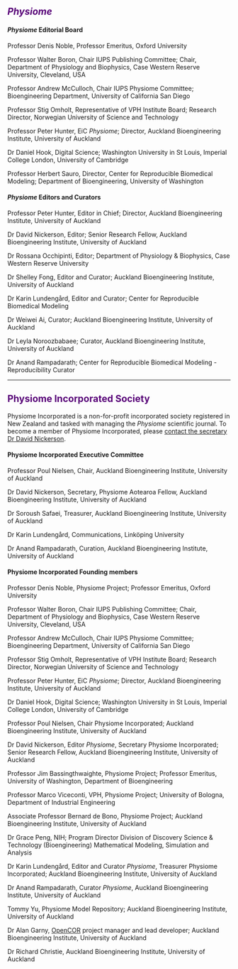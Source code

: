 <html>
    <head>
        <title>Editorial Board</title>
    </head>
</html>
<!-- Title: Editorial Board -->
<!-- Slug: editorial-board -->

<!-- ### __*Physiome*__ -->
<h2 style="color:#580078"><i>Physiome</i></strong></h2>

#### *Physiome* Editorial Board
Professor Denis Noble, Professor Emeritus, Oxford University

Professor Walter Boron, Chair IUPS Publishing Committee; Chair, Department of Physiology and Biophysics, Case Western Reserve University, Cleveland, USA

Professor Andrew McCulloch, Chair IUPS Physiome Committee; Bioengineering Department, University of California San Diego

Professor Stig Omholt, Representative of VPH Institute Board; Research Director, Norwegian University of Science and Technology

Professor Peter Hunter, EiC *Physiome*; Director, Auckland Bioengineering Institute, University of Auckland

Dr Daniel Hook, Digital Science; Washington University in St Louis, Imperial College London, University of Cambridge

Professor Herbert Sauro, Director, Center for Reproducible Biomedical Modeling; Department of Bioengineering, University of Washington

#### *Physiome* Editors and Curators
Professor Peter Hunter, Editor in Chief; Director, Auckland Bioengineering Institute, University of Auckland

Dr David Nickerson, Editor; Senior Research Fellow, Auckland Bioengineering Institute, University of Auckland

Dr Rossana Occhipinti, Editor; Department of Physiology & Biophysics, Case Western Reserve University

Dr Shelley Fong, Editor and Curator; Auckland Bioengineering Institute, University of Auckland

Dr Karin Lundengård, Editor and Curator; Center for Reproducible Biomedical Modeling

Dr Weiwei Ai, Curator; Auckland Bioengineering Institute, University of Auckland

Dr Leyla Noroozbabaee; Curator, Auckland Bioengineering Institute, University of Auckland

Dr Anand Rampadarath; Center for Reproducible Biomedical Modeling - Reproducibility Curator

***
<!-- ### __Physiome Incorporated Society__ -->
<h2 style="color:#580078">Physiome Incorporated Society</h2>

Physiome Incorporated is a non-for-profit incorporated society registered in New Zealand and tasked with managing the *Physiome* scientific journal. To become a member of Physiome Incorporated, please <a href = "mailto:d.nickerson@auckland.ac.nz?subject=Enquiry regarding membership of the Physiome Incorporated Society">contact the secretary Dr David Nickerson</a>.

#### Physiome Incorporated Executive Committee
Professor Poul Nielsen, Chair, Auckland Bioengineering Institute, University of Auckland

Dr David Nickerson, Secretary, Physiome Aotearoa Fellow, Auckland Bioengineering Institute, University of Auckland

Dr Soroush Safaei, Treasurer, Auckland Bioengineering Institute, University of Auckland

Dr Karin Lundengård, Communications, Linköping University

Dr Anand Rampadarath, Curation, Auckland Bioengineering Institute, University of Auckland

#### Physiome Incorporated Founding members
Professor Denis Noble, Physiome Project; Professor Emeritus, Oxford University

Professor Walter Boron, Chair IUPS Publishing Committee; Chair, Department of Physiology and Biophysics, Case Western Reserve University, Cleveland, USA

Professor Andrew McCulloch, Chair IUPS Physiome Committee; Bioengineering Department, University of California San Diego

Professor Stig Omholt, Representative of VPH Institute Board; Research Director, Norwegian University of Science and Technology

Professor Peter Hunter, EiC *Physiome*; Director, Auckland Bioengineering Institute, University of Auckland

Dr Daniel Hook, Digital Science; Washington University in St Louis, Imperial College London, University of Cambridge

Professor Poul Nielsen, Chair Physiome Incorporated; Auckland Bioengineering Institute, University of Auckland

Dr David Nickerson, Editor *Physiome*, Secretary Physiome Incorporated; Senior Research Fellow, Auckland Bioengineering Institute, University of Auckland

Professor Jim Bassingthwaighte, Physiome Project;  Professor Emeritus, University of Washington, Department of Bioengineering

Professor Marco Viceconti, VPH, Physiome Project; University of Bologna, Department of Industrial Engineering

Associate Professor Bernard de Bono, Physiome Project; Auckland Bioengineering Institute, University of Auckland

Dr Grace Peng, NIH; Program Director Division of Discovery Science & Technology (Bioengineering) Mathematical Modeling, Simulation and Analysis

Dr Karin Lundengård, Editor and Curator *Physiome*, Treasurer Physiome Incorporated; Auckland Bioengineering Institute, University of Auckland

Dr Anand Rampadarath, Curator *Physiome*, Auckland Bioengineering Institute, University of Auckland

Tommy Yu, Physiome Model Repository; Auckland Bioengineering Institute, University of Auckland

Dr Alan Garny, <a href="https://opencor.ws/" target="_blank" rel="noopener noreferrer">OpenCOR</a> project manager and lead developer; Auckland Bioengineering Institute, University of Auckland

Dr Richard Christie, Auckland Bioengineering Institute, University of Auckland
